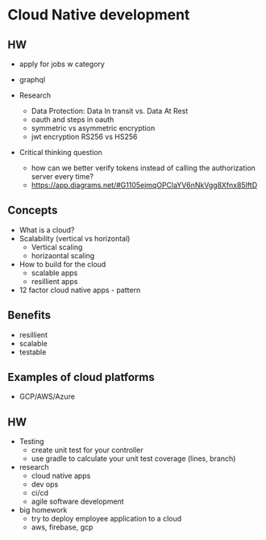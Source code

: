 
# Cloud Native development

## HW
- apply for jobs w category
- graphql

- Research
    - Data Protection: Data In transit vs. Data At Rest
    - oauth and steps in oauth
    - symmetric vs asymmetric encryption
    - jwt encryption RS256 vs HS256

- Critical thinking question
    - how can we better verify tokens instead of calling the authorization server every time?
    - https://app.diagrams.net/#G1105ejmqOPClaYV6nNkVgg8Xfnx85IftD

## Concepts
- What is a cloud?
- Scalability (vertical vs horizontal)
    - Vertical scaling
    - horizaontal scaling
- How to build for the cloud
    - scalable apps
    - resillient apps
- 12 factor cloud native apps - pattern

## Benefits
- resillient
- scalable
- testable

## Examples of cloud platforms
- GCP/AWS/Azure

## HW
- Testing
    - create unit test for your controller
    - use gradle to calculate your unit test coverage (lines, branch)
- research
    - cloud native apps
    - dev ops
    - ci/cd
    - agile software development
- big homework
    - try to deploy employee application to a cloud
    - aws, firebase, gcp
    
